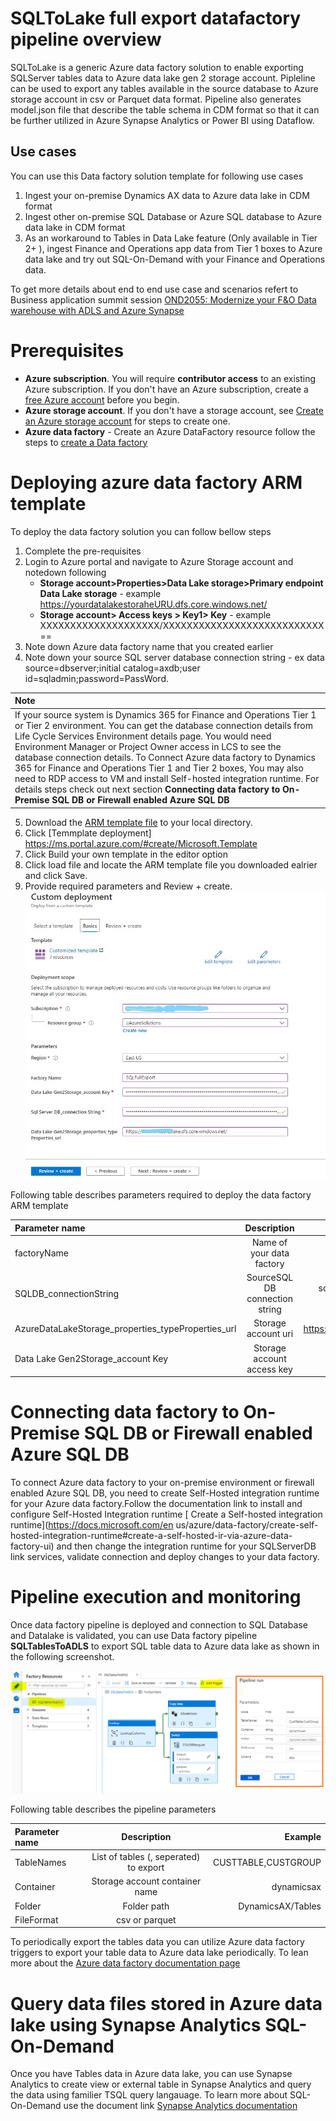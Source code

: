 # SQLToLake full export datafactory pipeline overview
SQLToLake is a generic Azure data factory solution to enable exporting SQLServer tables data to Azure data lake gen 2 storage account. Pipleline can be used to export any tables available in the source database to Azure storage account in csv or Parquet data format. Pipeline also generates model.json file that describe the table schema in CDM format so that it can be further utilized in Azure Synapse Analytics or Power BI using Dataflow.

## Use cases 
You can use this Data factory solution template for following use cases 
1. Ingest your on-premise Dynamics AX data to Azure data lake in CDM format
2. Ingest other on-premise SQL Database or Azure SQL database to Azure data lake in CDM format
3. As an workaround to Tables in Data Lake feature (Only available in Tier 2+ ), ingest Finance and Operations app data from Tier 1 boxes to Azure data lake and try out SQL-On-Demand with your Finance and Operations data. 

To get more details about end to end use case and scenarios refert to Business application summit session [OND2055: Modernize your F&O Data warehouse with ADLS and Azure Synapse](https://mymbas.microsoft.com/sessions/a18e62c9-d74b-4dd3-88bd-308d6c26f469?source=sessions)


# Prerequisites
- **Azure subscription**. You will require **contributor access** to an existing Azure subscription. If you don't have an Azure subscription, create a [free Azure account](https://azure.microsoft.com/en-us/free/) before you begin. 
- **Azure storage account**. If you don't have a storage account, see [Create an Azure storage account](https://docs.microsoft.com/en-us/azure/storage/common/storage-account-create?tabs=azure-portal#create-a-storage-account) for steps to create one.
- **Azure data factory** - Create an Azure DataFactory resource follow the steps to [create a Data factory](https://docs.microsoft.com/en-us/azure/data-factory/tutorial-copy-data-portal#create-a-data-factory)

# Deploying azure data factory ARM template  
To deploy the data factory solution you can follow bellow steps 
1. Complete the pre-requisites
2. Login to Azure portal and navigate to Azure Storage account and notedown following  
   - **Storage account>Properties>Data Lake storage>Primary endpoint Data Lake storage** - example https://yourdatalakestoraheURU.dfs.core.windows.net/
   - **Storage account> Access keys > Key1> Key** - example XXXXXXXXXXXXXXXXXXXX/XXXXXXXXXXXXXXXXXXXXXXXXXXX== 
3. Note down Azure data factory name that you created earlier
4. Note down your source SQL server database connection string - ex data source=dbserver;initial catalog=axdb;user id=sqladmin;password=PassWord. 

| **Note** 
| :--------------------   
|If your source system is Dynamics 365 for Finance and Operations Tier 1 or Tier 2 environment. You can get the database connection details from Life Cycle Services Environment details page. You would need Environment Manager or Project Owner access in LCS to see the database connection details. To Connect Azure data factory to Dynamics 365 for Finance and Operations Tier 1 and Tier 2 boxes, You may also need to RDP access to VM and install Self-hosted integration runtime. For details steps check out next section **Connecting data factory to On-Premise SQL DB or Firewall enabled Azure SQL DB**     


5. Download the [ARM template file](/Analytics/AzureDataFactoryARMTemplates/SQLToADLSFullExport/arm_template.json) to your local directory.
6. Click [Temmplate deployment] https://ms.portal.azure.com/#create/Microsoft.Template
7. Click  Build your own template in the editor option
8. Click load file and locate the ARM template file you downloaded ealrier and click Save.
9. Provide required parameters and Review + create. 
![Custom deployment](/Analytics/AzureDataFactoryARMTemplates/SQLToADLSFullExport/CustomDeployment_LI.jpg)

Following table describes parameters required to deploy the data factory ARM template

| Parameter name                                       | Description                       | Example                |
| :--------------------                                | :---------------------:           | --------------------:  |
|factoryName                                           | Name of your data factory         |SQLToDataLake    |
|SQLDB_connectionString                                | SourceSQL DB connection string    |data source=dbserver.database.windows.net;initial catalog=axdb;user id=sqladmin;password=PassWord             |
|AzureDataLakeStorage_properties_typeProperties_url    | Storage account uri | https://yourdatalakestorage.dfs.core.windows.net|
|Data Lake Gen2Storage_account Key    | Storage account access key | Access key of your storage account|


# Connecting data factory to On-Premise SQL DB or Firewall enabled Azure SQL DB 
To connect Azure data factory to your on-premise environment or firewall enabled Azure SQL DB, you need to create Self-Hosted integration runtime for your Azure data
factory.Follow the documentation link to install and configure Self-Hosted Integration runtime [ Create a Self-hosted integration runtime](https://docs.microsoft.com/en
us/azure/data-factory/create-self-hosted-integration-runtime#create-a-self-hosted-ir-via-azure-data-factory-ui) 
and then change the integration runtime for your SQLServerDB link services, validate connection and deploy changes to your data factory.

# Pipeline execution and monitoring 
Once data factory pipeline is deployed and connection to SQL Database and Datalake is validated, you can use Data factory pipeline __SQLTablesToADLS__ to export SQL table data to Azure data lake as shown in the following screenshot. 

![Running pipeline](/Analytics/AzureDataFactoryARMTemplates/SQLToADLSFullExport/ExecutePipeline.png)

Following table describes the pipeline parameters 

| Parameter name                           | Description                                | Example                |
| :--------------------                    | :---------------------:                    | --------------------:  |
|TableNames                                | List of tables (, seperated) to export     | CUSTTABLE,CUSTGROUP    |
|Container                                 | Storage account container name             | dynamicsax             |
|Folder                                    | Folder path                                | DynamicsAX/Tables      |
|FileFormat                                | csv or parquet                             |                        |

To periodically export the tables data you can utilize Azure data factory triggers to export your table data to Azure data lake periodically. To lean more about the [Azure data factory documentation page](https://docs.microsoft.com/en-us/azure/data-factory/)

# Query data files stored in Azure data lake using Synapse Analytics SQL-On-Demand
Once you have Tables data in Azure data lake, you can use Synapse Analytics to create view or external table in Synapse Analytics and query the data using familier TSQL query langauage. To learn more about SQL-On-Demand use the document link [Synapse Analytics documentation](https://docs.microsoft.com/en-us/azure/synapse-analytics/sql/on-demand-workspace-overview)



